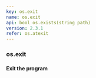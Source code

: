 ```yaml
---
key: os.exit
name: os.exit
api: bool os.exists(string path)
version: 2.3.1
refer: os.atexit
---
```


### os.exit

#### Exit the program
